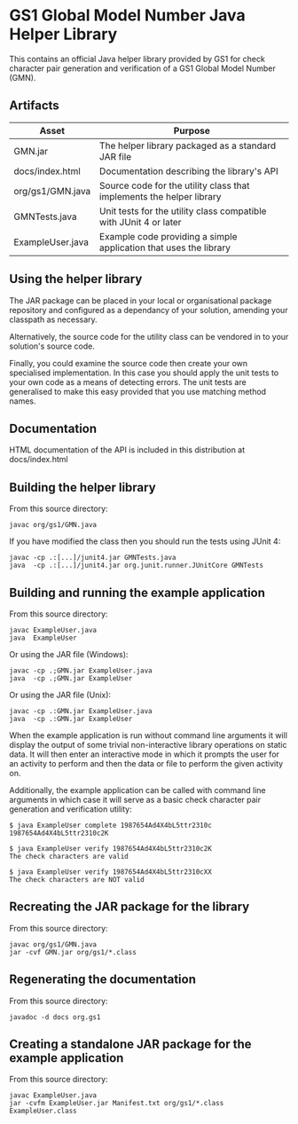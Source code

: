 GS1 Global Model Number Java Helper Library
===========================================

This contains an official Java helper library provided by GS1 for check
character pair generation and verification of a GS1 Global Model Number (GMN).


Artifacts
---------

| Asset                      | Purpose                                                              |
| -------------------------- | -------------------------------------------------------------------- |
| GMN.jar                    | The helper library packaged as a standard JAR file                   |
| docs/index.html            | Documentation describing the library's API                           |
| org/gs1/GMN.java           | Source code for the utility class that implements the helper library |
| GMNTests.java              | Unit tests for the utility class compatible with JUnit 4 or later    |
| ExampleUser.java           | Example code providing a simple application that uses the library    |


Using the helper library
------------------------

The JAR package can be placed in your local or organisational package
repository and configured as a dependancy of your solution, amending your
classpath as necessary.

Alternatively, the source code for the utility class can be vendored in to your
solution's source code.

Finally, you could examine the source code then create your own specialised
implementation.  In this case you should apply the unit tests to your own code
as a means of detecting errors. The unit tests are generalised to make this
easy provided that you use matching method names.


Documentation
-------------

HTML documentation of the API is included in this distribution at
docs/index.html


Building the helper library
---------------------------

From this source directory:

    javac org/gs1/GMN.java

If you have modified the class then you should run the tests using JUnit 4:

    javac -cp .:[...]/junit4.jar GMNTests.java
    java  -cp .:[...]/junit4.jar org.junit.runner.JUnitCore GMNTests


Building and running the example application
--------------------------------------------

From this source directory:

    javac ExampleUser.java
    java  ExampleUser

Or using the JAR file (Windows):

    javac -cp .;GMN.jar ExampleUser.java
    java  -cp .;GMN.jar ExampleUser

Or using the JAR file (Unix):

    javac -cp .:GMN.jar ExampleUser.java
    java  -cp .:GMN.jar ExampleUser

When the example application is run without command line arguments it will
display the output of some trivial non-interactive library operations on static
data. It will then enter an interactive mode in which it prompts the user for
an activity to perform and then the data or file to perform the given activity
on.

Additionally, the example application can be called with command line arguments
in which case it will serve as a basic check character pair generation and
verification utility:

    $ java ExampleUser complete 1987654Ad4X4bL5ttr2310c
    1987654Ad4X4bL5ttr2310c2K

    $ java ExampleUser verify 1987654Ad4X4bL5ttr2310c2K
    The check characters are valid

    $ java ExampleUser verify 1987654Ad4X4bL5ttr2310cXX
    The check characters are NOT valid


Recreating the JAR package for the library
------------------------------------------

From this source directory:

    javac org/gs1/GMN.java
    jar -cvf GMN.jar org/gs1/*.class


Regenerating the documentation
------------------------------

From this source directory:

    javadoc -d docs org.gs1


Creating a standalone JAR package for the example application
-------------------------------------------------------------

From this source directory:

    javac ExampleUser.java
    jar -cvfm ExampleUser.jar Manifest.txt org/gs1/*.class ExampleUser.class
